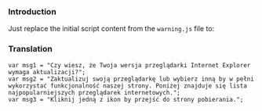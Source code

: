 ### Introduction ###

Just replace the initial script content from the `warning.js` file to:


### Translation ###

```
var msg1 = "Czy wiesz, że Twoja wersja przeglądarki Internet Explorer wymaga aktualizacji?";
var msg2 = "Zaktualizuj swoją przeglądarkę lub wybierz inną by w pełni wykorzystać funkcjonalność naszej strony. Poniżej znajduje się lista najpopularniejszych przeglądarek internetowych.";
var msg3 = "Kliknij jedną z ikon by przejść do strony pobierania.";

```